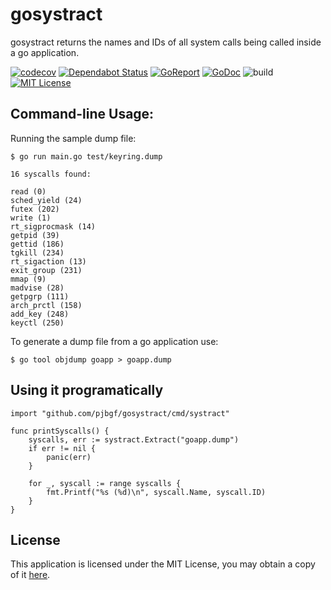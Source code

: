 # gosystract
gosystract returns the names and IDs of all system calls being called inside a go application.

[![codecov](https://codecov.io/gh/pjbgf/gosystract/branch/master/graph/badge.svg?token=hPDXVgD96x)](https://codecov.io/gh/pjbgf/gosystract)
[![Dependabot Status](https://api.dependabot.com/badges/status?host=github&repo=pjbgf/gosystract)](https://dependabot.com)
[![GoReport](https://goreportcard.com/badge/github.com/pjbgf/gosystract)](https://goreportcard.com/badge/github.com/pjbgf/gosystract)
[![GoDoc](https://godoc.org/github.com/pjbgf/gosystract?status.svg)](https://godoc.org/github.com/pjbgf/gosystract)
![build](https://github.com/pjbgf/gosystract/workflows/go/badge.svg)
[![MIT License](https://img.shields.io/badge/license-MIT-blue.svg)](http://choosealicense.com/licenses/mit/)


## Command-line Usage:

Running the sample dump file:
```console
$ go run main.go test/keyring.dump

16 syscalls found:

read (0)
sched_yield (24)
futex (202)
write (1)
rt_sigprocmask (14)
getpid (39)
gettid (186)
tgkill (234)
rt_sigaction (13)
exit_group (231)
mmap (9)
madvise (28)
getpgrp (111)
arch_prctl (158)
add_key (248)
keyctl (250)
```

To generate a dump file from a go application use: 
```console
$ go tool objdump goapp > goapp.dump
```

## Using it programatically

```golang
import "github.com/pjbgf/gosystract/cmd/systract"

func printSyscalls() {
	syscalls, err := systract.Extract("goapp.dump")
	if err != nil {
		panic(err)
	}

    for _, syscall := range syscalls {
        fmt.Printf("%s (%d)\n", syscall.Name, syscall.ID)
    }
}
```

## License

This application is licensed under the MIT License, you may obtain a copy of it [here](LICENSE).